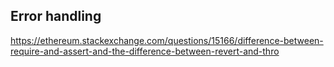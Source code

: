 
## Error handling
https://ethereum.stackexchange.com/questions/15166/difference-between-require-and-assert-and-the-difference-between-revert-and-thro